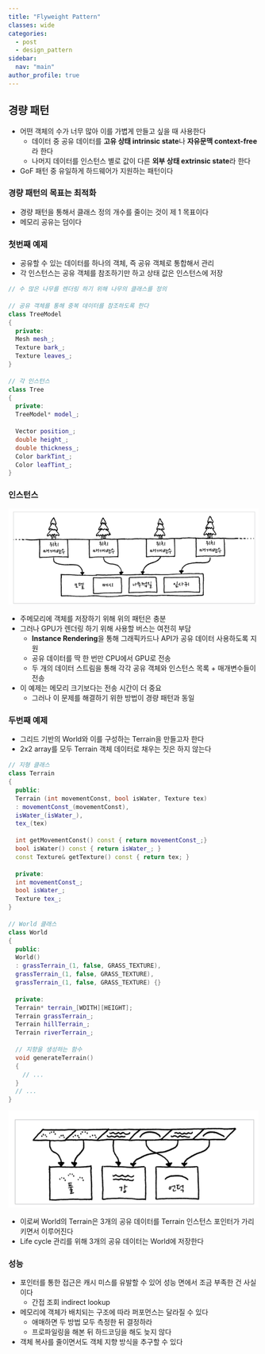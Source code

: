 ```yaml
---
title: "Flyweight Pattern"
classes: wide
categories: 
  - post
  - design_pattern
sidebar:
  nav: "main"
author_profile: true
---
```

   
## 경량 패턴
* 어떤 객체의 수가 너무 많아 이를 가볍게 만들고 싶을 때 사용한다
  * 데이터 중 공유 데이터를 **고유 상태 intrinsic state**나 **자유문맥 context-free**라 한다
  * 나머지 데이터를 인스턴스 별로 값이 다른 **외부 상태 extrinsic state**라 한다
* GoF 패턴 중 유일하게 하드웨어가 지원하는 패턴이다

### 경량 패턴의 목표는 최적화
* 경량 패턴을 통해서 클래스 정의 개수를 줄이는 것이 제 1 목표이다
* 메모리 공유는 덤이다

### 첫번째 예제
* 공유할 수 있는 데이터를 하나의 객체, 즉 공유 객체로 통합해서 관리
* 각 인스턴스는 공유 객체를 참조하기만 하고 상태 값은 인스턴스에 저장

```c++
// 수 많은 나무를 렌더링 하기 위해 나무의 클래스를 정의

// 공유 객체를 통해 중복 데이터를 참조하도록 한다
class TreeModel
{
  private:
  Mesh mesh_;
  Texture bark_;
  Texture leaves_;
}

// 각 인스턴스
class Tree
{
  private: 
  TreeModel* model_;

  Vector position_;
  double height_;
  double thickness_;
  Color barkTint_;
  Color leafTint_;
}
```
### 인스턴스

![image](/assets/images/{D5F2B8D0-DEF7-496F-B38C-224A5384A8A3}.png)  
* 주메모리에 객체를 저장하기 위해 위의 패턴은 충분
* 그러나 GPU가 렌더링 하기 위해 사용할 버스는 여전히 부담
  * **Instance Rendering**을 통해 그래픽카드나 API가 공유 데이터 사용하도록 지원
  * 공유 데이터를 딱 한 번만 CPU에서 GPU로 전송
  * 두 개의 데이터 스트림을 통해 각각 공유 객체와 인스턴스 목록 + 매개변수들이 전송
* 이 예제는 메모리 크기보다는 전송 시간이 더 중요
  * 그러나 이 문제를 해결하기 위한 방법이 경량 패턴과 동일

### 두번째 예제
* 그리드 기반의 World와 이를 구성하는 Terrain을 만들고자 한다
* 2x2 array를 모두 Terrain 객체 데이터로 채우는 짓은 하지 않는다

```c++
// 지형 클래스
class Terrain
{
  public:
  Terrain (int movementConst, bool isWater, Texture tex)
  : movementConst_(movementConst),
  isWater_(isWater_),
  tex_(tex)

  int getMovementConst() const { return movementConst_;}
  bool isWater() const { return isWater_; }
  const Texture& getTexture() const { return tex; }

  private:
  int movementConst_;
  bool isWater_;
  Texture tex_;
}

// World 클래스
class World
{
  public:
  World()
  : grassTerrain_(1, false, GRASS_TEXTURE),
  grassTerrain_(1, false, GRASS_TEXTURE),
  grassTerrain_(1, false, GRASS_TEXTURE) {}

  private:
  Terrain* terrain_[WDITH][HEIGHT];
  Terrain grassTerrain_;
  Terrain hillTerrain_;
  Terrain riverTerrain_;

  // 지향을 생성하는 함수
  void generateTerrain()
  {
    // ...
  }
  // ...
}
```

![image](/assets/images/{5D8CC3FD-262C-4534-B084-5A5F9AE57B3F}.png)  
* 이로써 World의 Terrain은 3개의 공유 데이터를 Terrain 인스턴스 포인터가 가리키면서 이루어진다
* Life cycle 관리를 위해 3개의 공유 데이터는 World에 저장한다

### 성능
* 포인터를 통한 접근은 캐시 미스를 유발할 수 있어 성능 면에서 조금 부족한 건 사실이다
  * 간접 조회 indirect lookup
* 메모리에 객체가 배치되는 구조에 따라 퍼포먼스는 달라질 수 있다
  * 애매하면 두 방법 모두 측정한 뒤 결정하라
  * 프로파일링을 해본 뒤 하드코딩을 해도 늦지 않다
* 객체 복사를 줄이면서도 객체 지향 방식을 추구할 수 있다